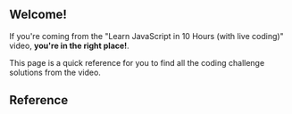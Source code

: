 ## Welcome!

If you're coming from the "Learn JavaScript in 10 Hours (with live coding)" video, **you're in the right place!**.

This page is a quick reference for you to find all the coding challenge solutions from the video.

## Reference

